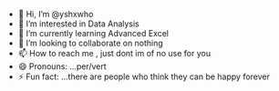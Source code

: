 - 👋 Hi, I’m @yshxwho
- 👀 I’m interested in Data Analysis 
- 🌱 I’m currently learning Advanced Excel 
- 💞️ I’m looking to collaborate on nothing
- 📫 How to reach me , just dont im of no use for you 
- 😄 Pronouns: ...per/vert
- ⚡ Fun fact: ...there are people who think they can be happy forever

<!---
yshxwho/yshxwho is a ✨ special ✨ repository because its `README.md` (this file) appears on your GitHub profile.
You can click the Preview link to take a look at your changes.
--->
